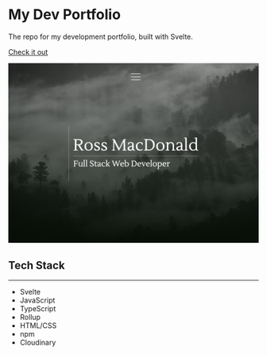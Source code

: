 # My Dev Portfolio

The repo for my development portfolio, built with Svelte. 

[Check it out](https://www.ross-scott-macdonald.com)

![portfolio home](public/images/portfoliohome.png)

## Tech Stack 
___
- Svelte
- JavaScript
- TypeScript
- Rollup
- HTML/CSS
- npm
- Cloudinary




